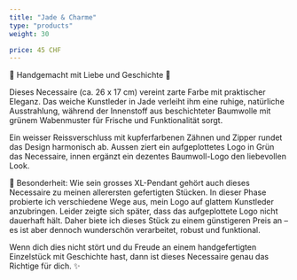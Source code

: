 ```yaml
---
title: "Jade & Charme"
type: "products"
weight: 30

price: 45 CHF
---
```


🌿 Handgemacht mit Liebe und Geschichte 🌿

Dieses Necessaire (ca. 26 x 17 cm) vereint zarte Farbe mit praktischer Eleganz. Das weiche Kunstleder in Jade verleiht ihm eine ruhige, natürliche Ausstrahlung, während der Innenstoff aus beschichteter Baumwolle mit grünem Wabenmuster für Frische und Funktionalität sorgt.

Ein weisser Reissverschluss mit kupferfarbenen Zähnen und Zipper rundet das Design harmonisch ab. Aussen ziert ein aufgeplottetes Logo in Grün das Necessaire, innen ergänzt ein dezentes Baumwoll-Logo den liebevollen Look.

💚 Besonderheit:
Wie sein grosses XL-Pendant gehört auch dieses Necessaire zu meinen allerersten gefertigten Stücken. In dieser Phase probierte ich verschiedene Wege aus, mein Logo auf glattem Kunstleder anzubringen. Leider zeigte sich später, dass das aufgeplottete Logo nicht dauerhaft hält. Daher biete ich dieses Stück zu einem günstigeren Preis an – es ist aber dennoch wunderschön verarbeitet, robust und funktional.

Wenn dich dies nicht stört und du Freude an einem handgefertigten Einzelstück mit Geschichte hast, dann ist dieses Necessaire genau das Richtige für dich. ✨

